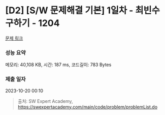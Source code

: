 # [D2] [S/W 문제해결 기본] 1일차 - 최빈수 구하기 - 1204 

[문제 링크](https://swexpertacademy.com/main/code/problem/problemDetail.do?contestProbId=AV13zo1KAAACFAYh) 

### 성능 요약

메모리: 40,108 KB, 시간: 187 ms, 코드길이: 783 Bytes

### 제출 일자

2023-10-20 00:10



> 출처: SW Expert Academy, https://swexpertacademy.com/main/code/problem/problemList.do